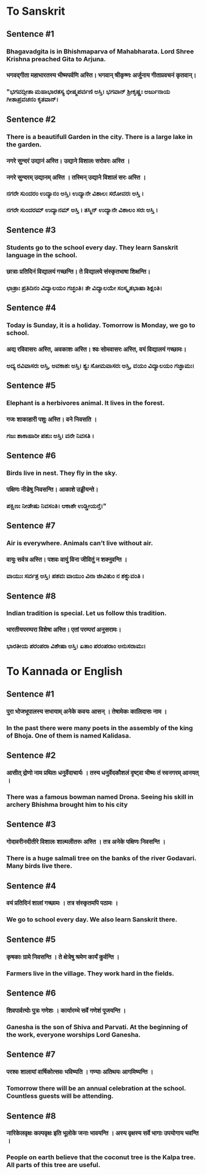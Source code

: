 # To Sanskrit
## Sentence #1
### Bhagavadgita is in Bhishmaparva of Mahabharata. Lord Shree Krishna preached Gita to Arjuna.
### भगवद्गीता महाभारतस्य भीष्मपर्वणि अस्ति। भगवान् श्रीकृष्णः अर्जुनाय गीताप्रवचनं कृतवान्।
### "ಭಗವದ್ಗೀತಾ ಮಹಾಭಾರತಸ್ಯ ಭೀಷ್ಮಪರ್ವಣಿ ಅಸ್ತಿ। ಭಗವಾನ್ ಶ್ರೀಕೃಷ್ಣಃ ಅರ್ಜುನಾಯ ಗೀತಾಪ್ರವಚನಂ ಕೃತವಾನ್।
## Sentence #2
### There is a beautifull Garden in the city. There is a large lake in the garden.
### नगरे सुन्दरं उद्यानं अस्ति। उद्याने विशालः सरोवरः अस्ति ।
### नगरे सुन्दरम्‌ उद्यानम्‌ अस्ति । तस्मिन्‌ उद्याने विशालं सरः अस्ति ।
### ನಗರೇ ಸುಂದರಂ ಉದ್ಯಾನಂ ಅಸ್ತಿ। ಉದ್ಯಾನೇ ವಿಶಾಲಃ ಸರೋವರಃ ಅಸ್ತಿ ।
### ನಗರೇ ಸುಂದರಮ್ ಉದ್ಯಾನಮ್ ಅಸ್ತಿ । ತಸ್ಮಿನ್ ಉದ್ಯಾನೇ ವಿಶಾಲಂ ಸರಃ ಅಸ್ತಿ ।
## Sentence #3
### Students go to the school every day. They learn Sanskrit language in the school.
### छात्राः प्रतिदिनं विद्यालयं गच्छन्ति। ते विद्यालये संस्कृतभाषा शिक्षन्ति।
### ಛಾತ್ರಾಃ ಪ್ರತಿದಿನಂ ವಿದ್ಯಾಲಯಂ ಗಚ್ಛಂತಿ। ತೇ ವಿದ್ಯಾಲಯೇ ಸಂಸ್ಕೃತಭಾಷಾ ಶಿಕ್ಷಂತಿ।
## Sentence #4
### Today is Sunday, it is a holiday. Tomorrow is Monday, we go to school.
### अद्य रविवासरः अस्ति, अवकाशः अस्ति। श्वः सोमवासरः अस्ति, वयं विद्यालयं गच्छामः।
### ಅದ್ಯ ರವಿವಾಸರಃ ಅಸ್ತಿ, ಅವಕಾಶಃ ಅಸ್ತಿ। ಶ್ವಃ ಸೋಮವಾಸರಃ ಅಸ್ತಿ, ವಯಂ ವಿದ್ಯಾಲಯಂ ಗಚ್ಛಾಮಃ।
## Sentence #5
### Elephant is a herbivores animal. It lives in the forest.
### गजः शाकाहारी पशुः अस्ति। वने निवसति ।
### ಗಜಃ ಶಾಕಾಹಾರೀ ಪಶುಃ ಅಸ್ತಿ। ವನೇ ನಿವಸತಿ ।
## Sentence #6
### Birds live in nest. They fly in the sky.
### पक्षिणः नीडेषु निवसन्ति। आकाशे उड्डीयन्ते।
### ಪಕ್ಷಿಣಃ ನೀಡೇಷು ನಿವಸಂತಿ। ಆಕಾಶೇ ಉಡ್ಡೀಯನ್ತೆ।"
## Sentence #7
### Air is everywhere. Animals can’t live without air.
### वायुः सर्वत्र अस्ति। पशवः वायुं विना जीवितुं न शक्नुवन्ति ।
### ವಾಯುಃ ಸರ್ವತ್ರ ಅಸ್ತಿ। ಪಶವಃ ವಾಯುಂ ವಿನಾ ಜೀವಿತುಂ ನ ಶಕ್ನುವಂತಿ ।
## Sentence #8
### Indian tradition is special. Let us follow this tradition.
### भारतीयपरम्परा विशेषा अस्ति। एतां परम्परां अनुसरामः।
### ಭಾರತೀಯ ಪರಂಪರಾ ವಿಶೇಷಾ ಅಸ್ತಿ। ಏತಾಂ ಪರಂಪರಾಂ ಅನುಸರಾಮಃ।

# To Kannada or English
## Sentence #1
### पुरा भोजभूपालस्य सभायाम् अनेके कवयः आसन् । तेषामेकः कालिदासः नाम ।
### In the past there were many poets in the assembly of the king of Bhoja. One of them is named Kalidasa.
## Sentence #2
### आसीत् द्रोणो नाम प्रथितः धनुर्वेदाचार्यः । तस्य धनुर्वेदकौशलं दृष्ट्वा भीष्मः तं स्वनगरम् आनयत् ।
### There was a famous bowman named Drona. Seeing his skill in archery Bhishma brought him to his city
## Sentence #3
### गोदावरीनदीतीरे विशालः शाल्मलीतरुः अस्ति । तत्र अनेके पक्षिणः निवसन्ति ।
### There is a huge salmali tree on the banks of the river Godavari. Many birds live there.
## Sentence #4
### वयं प्रतिदिनं शालां गच्छामः । तत्र संस्कृतमपि पठामः । 
### We go to school every day. We also learn Sanskrit there.
## Sentence #5
### कृषकाः ग्रामे निवसन्ति । ते क्षेत्रेषु श्रमेण कार्यं कुर्वन्ति ।
### Farmers live in the village. They work hard in the fields.
## Sentence #6
### शिवपार्वत्योः पुत्रः गणेशः । कार्यारम्भे सर्वे गणेशं पूजयन्ति ।
### Ganesha is the son of Shiva and Parvati. At the beginning of the work, everyone worships Lord Ganesha.
## Sentence #7
### परश्वः शालायां वार्षिकोत्सवः भविष्यति । गण्याः अतिथयः आगमिष्यन्ति ।
### Tomorrow there will be an annual celebration at the school. Countless guests will be attending.
## Sentence #8
### नारिकेलवृक्षः कल्पवृक्षः इति भूलोके जनाः भावयन्ति । अस्य वृक्षस्य सर्वे भागाः उपयोगाय भवन्ति ।
### People on earth believe that the coconut tree is the Kalpa tree. All parts of this tree are useful.
